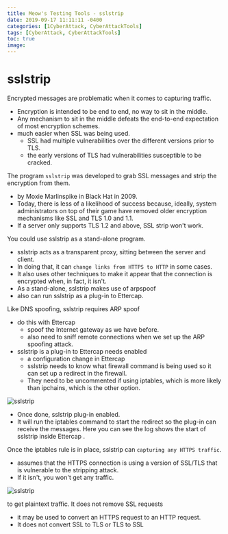 ```yaml
---
title: Meow's Testing Tools - sslstrip
date: 2019-09-17 11:11:11 -0400
categories: [1CyberAttack, CyberAttackTools]
tags: [CyberAttack, CyberAttackTools]
toc: true
image:
---
```


# sslstrip


Encrypted messages are problematic when it comes to capturing traffic.
- Encryption is intended to be end to end, no way to sit in the middle.
- Any mechanism to sit in the middle defeats the end-to-end expectation of most encryption schemes.
- much easier when SSL was being used.
  - SSL had multiple vulnerabilities over the different versions prior to TLS.
  - the early versions of TLS had vulnerabilities susceptible to be cracked.

The program `sslstrip` was developed to grab SSL messages and strip the encryption from them.
- by Moxie Marlinspike in Black Hat in 2009.
- Today, there is less of a likelihood of success because, ideally, system administrators on top of their game have removed older encryption mechanisms like SSL and TLS 1.0 and 1.1.
- If a server only supports TLS 1.2 and above, SSL strip won't work.

You could use sslstrip as a stand-alone program.
- sslstrip acts as a transparent proxy, sitting between the server and client.
- In doing that, it can `change links from HTTPS to HTTP` in some cases.
- It also uses other techniques to make it appear that the connection is encrypted when, in fact, it isn't.
- As a stand-alone, sslstrip makes use of arpspoof
- also can run sslstrip as a plug-in to Ettercap.

Like DNS spoofing, sslstrip requires ARP spoof
- do this with Ettercap
  - spoof the Internet gateway as we have before.
  - also need to sniff remote connections when we set up the ARP spoofing attack.
- sslstrip is a plug-in to Ettercap needs enabled
  - a configuration change in Ettercap
  - sslstrip needs to know what firewall command is being used so it can set up a redirect in the firewall.
  - They need to be uncommented if using iptables, which is more likely than ipchains, which is the other option.

![sslstrip](https://i.imgur.com/uuOqywf.png)

  - Once done, sslstrip plug-in enabled.
  - It will run the iptables command to start the redirect so the plug-in can receive the messages. Here you can see the log shows the start of sslstrip inside Ettercap .


Once the iptables rule is in place, sslstrip can `capturing any HTTPS traffic`.
- assumes that the HTTPS connection is using a version of SSL/TLS that is vulnerable to the stripping attack.
- If it isn't, you won't get any traffic.

![sslstrip](https://i.imgur.com/K9lZ7F3.png)


to get plaintext traffic. It does not remove SSL requests
- it may be used to convert an HTTPS request to an HTTP request.
- It does not convert SSL to TLS or TLS to SSL
